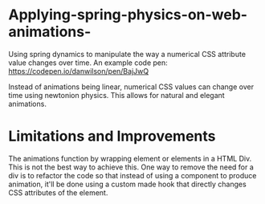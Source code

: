 # Applying-spring-physics-on-web-animations-
Using spring dynamics to manipulate the way a numerical CSS attribute value changes over time. 
An example code pen: https://codepen.io/danwilson/pen/BajJwQ

Instead of animations being linear, numerical CSS values can change over time using newtonion physics. This allows for natural and elegant animations.

# Limitations and Improvements
The animations function by wrapping element or elements in a HTML Div. This is not the best way to achieve this. One way to remove the need for a div is to refactor the code so that instead of using a component to produce animation, it'll be done using a custom made hook that directly changes CSS attributes of the element.
